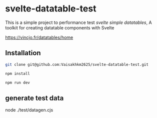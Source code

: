 # svelte-datatable-test

This is a simple project to performance test *svelte simple datatables*, A toolkit for creating datatable components with Svelte

https://vincjo.fr/datatables/home

## Installation

```bash
git clone git@github.com:Vaisakhkm2625/svelte-datatable-test.git 

npm install

npm run dev

```

## generate test data

node ./test/datagen.cjs
